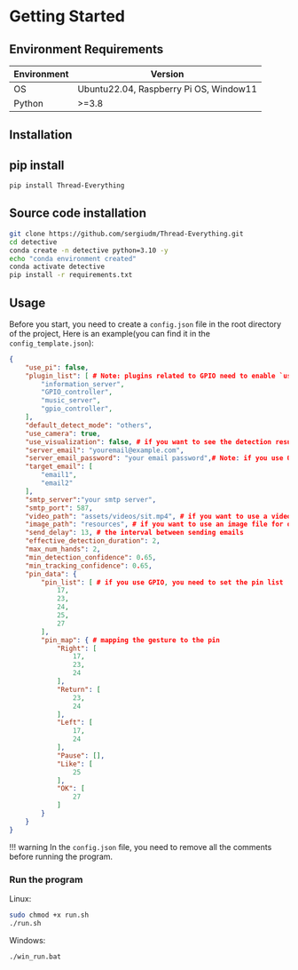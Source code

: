 Getting Started
=================================================

## Environment Requirements       
| Environment | Version                                |
| ----------- | -------------------------------------- |
| OS          | Ubuntu22.04, Raspberry Pi OS, Window11 |
| Python      | >=3.8                                  |

## Installation        
## pip install
```bash
pip install Thread-Everything
```

## Source code installation

```bash
git clone https://github.com/sergiudm/Thread-Everything.git
cd detective
conda create -n detective python=3.10 -y
echo "conda environment created"
conda activate detective
pip install -r requirements.txt
```

## Usage
Before you start, you need to create a `config.json` file in the root directory of the project,
Here is an example(you can find it in the `config_template.json`):

```json
{
    "use_pi": false,
    "plugin_list": [ # Note: plugins related to GPIO need to enable `use_pi`, if you don't use GPIO-related libraries, turn it off
        "information_server",
        "GPIO_controller",
        "music_server",
        "gpio_controller",
    ],
    "default_detect_mode": "others",
    "use_camera": true,
    "use_visualization": false, # if you want to see the detection result, set it to true
    "server_email": "youremail@example.com",
    "server_email_password": "your email password",# Note: if you use QQ email, you need to set an app password
    "target_email": [
        "email1",
        "email2"
    ],
    "smtp_server":"your smtp server",
    "smtp_port": 587,
    "video_path": "assets/videos/sit.mp4", # if you want to use a video file for detection, set it here
    "image_path": "resources", # if you want to use an image file for detection, set it here
    "send_delay": 13, # the interval between sending emails
    "effective_detection_duration": 2,
    "max_num_hands": 2,
    "min_detection_confidence": 0.65,
    "min_tracking_confidence": 0.65,
    "pin_data": {
        "pin_list": [ # if you use GPIO, you need to set the pin list
            17,
            23,
            24,
            25,
            27
        ],
        "pin_map": { # mapping the gesture to the pin
            "Right": [
                17,
                23,
                24
            ],
            "Return": [
                23,
                24
            ],
            "Left": [
                17,
                24
            ],
            "Pause": [],
            "Like": [
                25
            ],
            "OK": [
                27
            ]
        }
    }
}
```
!!! warning
    In the `config.json` file, you need to remove all the comments before running the program.     

### Run the program
Linux:
```bash
sudo chmod +x run.sh
./run.sh
```
Windows:
```bash
./win_run.bat
```